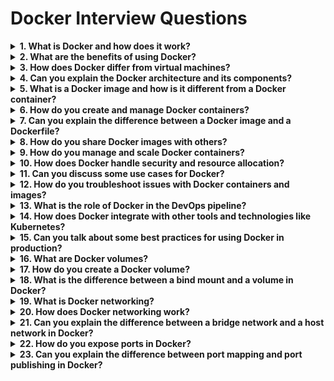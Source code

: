 # Docker Interview Questions
<details>
  <summary><b>1. What is Docker and how does it work?
      </b>
   </summary>
   <br>

- Docker is an open-source platform that automates the deployment, scaling, and management of applications inside containers. Docker containers wrap up a piece of software in a complete filesystem that contains everything it needs to run: code, runtime, system tools, libraries, and settings.
  </br>
  </details>
  
  <details>
<summary><b>2. What are the benefits of using Docker?
  </b>
   </summary>
  <br>
  
  - Benefits of using Docker include increased application portability, faster development and testing cycles, reduced resource overhead, better scaling and resource management, and improved security.
    </br>
  </details>
  
  <details>
<summary><b> 3. How does Docker differ from virtual machines?</b>
   </summary><br>
  
- Docker differs from virtual machines in that a Docker container shares the host system's kernel and does not require an entire operating system to be installed. This makes Docker containers lighter weight and faster to start than virtual machines.
</details>
<details>
    <summary><b> 4. Can you explain the Docker architecture and its components?</b>
   </summary><br>
  
- Docker architecture consists of the Docker engine, Docker registry, and Docker client. The Docker engine is responsible for building, running, and managing containers. The Docker registry stores and distributes Docker images. The Docker client communicates with the Docker engine and registry to build, run, and manage containers.
</details>
<details>
  <summary><b> 5. What is a Docker image and how is it different from a Docker container?</b>
   </summary><br>
  
- A Docker image is a read-only template that contains all the necessary information to run a Docker container. A Docker container is a running instance of a Docker image.
</details>
 <details>
  <summary><b> 6. How do you create and manage Docker containers?</b>
   </summary><br>
  
- You can create and manage Docker containers using the Docker CLI or the Docker API. You can start, stop, restart, and remove containers, as well as manage their networks, volumes, and environment variables.
</details>
  <details>
   <summary><b> 7. Can you explain the difference between a Docker image and a Dockerfile?</b>
   </summary><br>
  
- A Dockerfile is a text file that contains the instructions for building a Docker image. A Docker image is a pre-built version of a Dockerfile.
</details>
  <details>
   <summary><b> 8. How do you share Docker images with others?</b>
   </summary><br>
  
- You can share Docker images by pushing them to a Docker registry like Docker Hub or private registry. You can then pull the images from the registry onto other hosts to run the containers.
</details>
  <details>
   <summary><b> 9. How do you manage and scale Docker containers?</b>
   </summary><br>
  
- You can manage and scale Docker containers using orchestration tools like Docker Compose or Kubernetes. These tools allow you to manage multiple containers as a single unit, automate the deployment and scaling of containers, and handle the networking and load balancing between containers.
</details>
 <details> 
   <summary><b> 10. How does Docker handle security and resource allocation?</b>
   </summary><br>
  
- Docker handles security by using user namespaces to isolate containers from the host system and each other. Resource allocation can be controlled through the use of resource constraints and limits, such as CPU and memory limits.
</details>
<details>  
   <summary><b> 11. Can you discuss some use cases for Docker?</b>
   </summary><br>
  
- Use cases for Docker include microservices-based architecture, continuous integration and delivery (CI/CD), testing and development, and legacy applications modernization.
</details>
  <details>
  <summary><b> 12. How do you troubleshoot issues with Docker containers and images?</b>
   </summary><br>
  
- Troubleshooting issues with Docker containers and images can involve inspecting logs and network connections, using tools like `docker ps` and `docker inspect`, and examining the containers' environment variables and resource utilization.
</details>
 <details> 
  <summary><b> 13. What is the role of Docker in the DevOps pipeline?</b></summary>
  <br>
  
- Docker plays a crucial role in the DevOps pipeline by allowing for easy and consistent testing and deployment of applications across different environments.
</details>
<details>  
   <summary><b>14. How does Docker integrate with other tools and technologies like Kubernetes?</b>
   </summary><br>
  
- Docker integrates with Kubernetes to provide a complete solution for managing the entire application lifecycle, from development to production. Other technologies, such as Amazon ECS and Google GKE, also integrate with Docker to provide a managed orchestration service.
</details>
 <details> 
   <summary><b> 15. Can you talk about some best practices for using Docker in production?</b>
   </summary><br>
  
- Best practices for using Docker in production include using a private registry, using signed images, regularly updating images and the Docker engine, using a reliable storage solution, and monitoring the resource utilization of containers.
</details>
<details>  
   <summary><b> 16. What are Docker volumes?</b>
   </summary><br>
  
- Docker volumes are persistent storage locations that are separate from the container’s filesystem. They allow you to store data outside of a container and persist even if the container is deleted.
 </details>
 
 <details>  
    <summary><b>17. How do you create a Docker volume?</b>
   </summary><br>
   
- You can create a Docker volume using the `docker volume create` command. You can then mount the volume to a container using the `--mount` or `-v` option with the `docker run` command.
</details>
<details>  
 <summary><b> 18. What is the difference between a bind mount and a volume in Docker?</b>
   </summary><br>
  
- A bind mount is a file or directory on the host system that is mounted into a container. It is tied to the host system and will not persist if the container is deleted. A Docker volume is a standalone, persistent data store that is created and managed outside of the container’s filesystem.
</details>
<details>  
   <summary><b> 19. What is Docker networking?</b>
   </summary><br>
  
- Docker networking allows you to configure and manage the network settings for Docker containers. This includes assigning IP addresses, connecting containers to networks, and configuring port mapping and load balancing.
</details>
  <details>
  <summary><b> 20. How does Docker networking work?</b>
   </summary><br>
  
- Docker networking creates a virtual network for containers to communicate with each other and with the host system. Each container is assigned an IP address and can communicate with other containers and the host using this address. Docker supports multiple networking drivers, including bridge, host, and overlay.
</details>
 <details> 
    <summary><b> 21. Can you explain the difference between a bridge network and a host network in Docker?</b>
   </summary><br>
  
- The bridge network is the default network in Docker and allows containers to communicate with each other and with the host system. It is isolated from the host network and creates a virtual network that is separate from the host. The host network mode allows the container to directly use the host network stack, bypassing the network isolation provided by the bridge network.
</details>
 
 <details> 
    <summary><b>22. How do you expose ports in Docker?</b>
   </summary><br>
- You can expose ports in Docker using the `-p` or `--publish` option with the docker run command. This option maps a host port to a container port and allows the container to be reached from the host using the host’s IP address and the specified port.
</details>
 
 <details> 
   <summary><b> 23. Can you explain the difference between port mapping and port publishing in Docker?</b>
   </summary><br>
  - Port mapping refers to the process of mapping a container port to a host port. Port publishing refers to the process of making a container port accessible to external networks by mapping it to a host port. Both port mapping and port publishing allow the container to be reached from the host.
</details>

